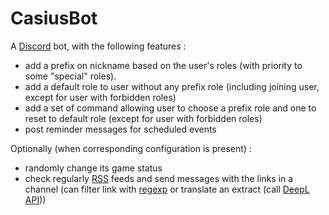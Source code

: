 # CasiusBot

A [Discord](https://discord.com/) bot, with the following features :
- add a prefix on nickname based on the user's roles (with priority to some "special" roles).
- add a default role to user without any prefix role (including joining user, except for user with forbidden roles)
- add a set of command allowing user to choose a prefix role and one to reset to default role (except for user with forbidden roles)
- post reminder messages for scheduled events

Optionally (when corresponding configuration is present) :
- randomly change its game status
- check regularly [RSS](https://www.rssboard.org/rss-specification) feeds and send messages with the links in a channel (can filter link with [regexp](https://en.wikipedia.org/wiki/Regular_expression) or translate an extract (call [DeepL API](https://www.deepl.com/)))